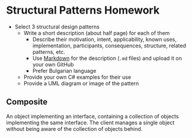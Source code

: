 # Structural Patterns Homework

*   Select 3 structural design patterns
    *   Write a short description (about half page) for each of them
        *   Describe their motivation, intent, applicability, known uses, implementation, participants, consequences, structure, related patterns, etc.
        *   Use [Markdown](https://help.github.com/articles/github-flavored-markdown/) for the description (`.md` files) and upload it on your own GitHub
        *   Prefer Bulgarian language
    *   Provide your own C# examples for their use
    *   Provide a UML diagram or image of the pattern

## Composite

An object implementing an interface, containing a collection of objects implementing the same interface. The client manages a single object without being aware of the collection of objects behind.

